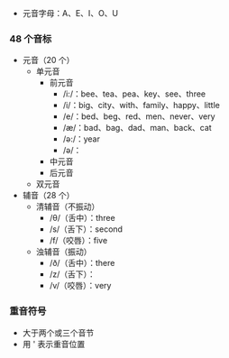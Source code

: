 * 元音字母：A、E、I、O、U

### 48 个音标 

* 元音（20 个）
  * 单元音
    * 前元音
      * /i:/：bee、tea、pea、key、see、three
      * /i/：big、city、with、family、happy、little
      * /e/：bed、beg、red、men、never、very
      * /æ/：bad、bag、dad、man、back、cat
      * /ə:/：year
      * /ə/：
    * 中元音
    * 后元音
  * 双元音
* 辅音（28 个）
  * 清辅音（不振动）
    * /θ/（舌中）：three
    * /s/（舌下）：second
    * /f/（咬唇）：five
  * 浊辅音（振动）
    * /ð/（舌中）：there
    * /z/（舌下）：
    * /v/（咬唇）：very

### 重音符号

* 大于两个或三个音节
* 用 \' 表示重音位置
